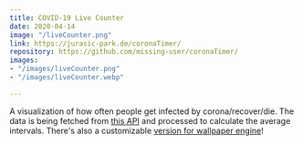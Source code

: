```yaml
---
title: COVID-19 Live Counter
date: 2020-04-14
image: "/liveCounter.png"
link: https://jurasic-park.de/coronaTimer/
repository: https://github.com/missing-user/coronaTimer/
images:
- "/images/liveCounter.png"
- "/images/liveCounter.webp"

---
```

A visualization of how often people get infected by corona/recover/die. The data is being fetched from [this API](https://corona.lmao.ninja/) and processed to calculate the average intervals. There's also a customizable [version for wallpaper engine](https://steamcommunity.com/sharedfiles/filedetails/?id=2062803896)!